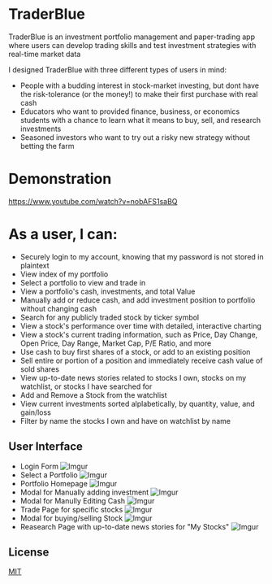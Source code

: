 # TraderBlue

TraderBlue is an investment portfolio management and paper-trading app where users can develop trading skills and test investment strategies with real-time market data

I designed TraderBlue with three different types of users in mind:

- People with a budding interest in stock-market investing, but dont have the risk-tolerance (or the money!) to make their first purchase with real cash
- Educators who want to provided finance, business, or economics students with a chance to learn what it means to buy, sell, and research investments
- Seasoned investors who want to try out a risky new strategy without betting the farm

# Demonstration

https://www.youtube.com/watch?v=nobAFS1saBQ

# As a user, I can:

- Securely login to my account, knowing that my password is not stored in plaintext
- View index of my portfolio
- Select a portfolio to view and trade in
- View a portfolio's cash, investments, and total Value
- Manually add or reduce cash, and add investment position to portfolio without changing cash
- Search for any publicly traded stock by ticker symbol
- View a stock's performance over time with detailed, interactive charting
- View a stock's current trading information, such as Price, Day Change, Open Price, Day Range, Market Cap, P/E Ratio, and more
- Use cash to buy first shares of a stock, or add to an existing position
- Sell entire or portion of a position and immediately receive cash value of sold shares
- View up-to-date news stories related to stocks I own, stocks on my watchlist, or stocks I have searched for
- Add and Remove a Stock from the watchlist
- View current investments sorted alplabetically, by quantity, value, and gain/loss
- Filter by name the stocks I own and have on watchlist by name

## User Interface

- Login Form
  ![Imgur](https://i.imgur.com/IY15Rb1.png)
- Select a Portfolio
  ![Imgur](https://i.imgur.com/EYSerhl.png)
- Portfolio Homepage
  ![Imgur](https://i.imgur.com/2xz7YIi.png)
- Modal for Manually adding investment
  ![Imgur](https://i.imgur.com/co6Byje.png)
- Modal for Manully Editing Cash
  ![Imgur](https://i.imgur.com/cFXJYJV.png)
- Trade Page for specific stocks
  ![Imgur](https://i.imgur.com/vdHyYCk.png)
- Modal for buying/selling Stock
  ![Imgur](https://i.imgur.com/hgAAmTJ.png)
- Reasearch Page with up-to-date news stories for "My Stocks"
  ![Imgur](https://i.imgur.com/Rdg9JId.png)

## License

[MIT](https://choosealicense.com/licenses/mit/)
